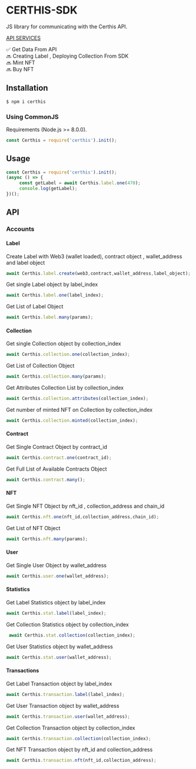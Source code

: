 # CERTHIS-SDK
JS library for communicating with the Certhis API. 

<a href="https://app.swaggerhub.com/apis-docs/Certhis.IO/certhis/1.0.0">API SERVICES</a>

✅ Get Data From API<br />
🔜 Creating Label , Deploying Collection From SDK  <br />
🔜 Mint NFT<br />
🔜 Buy NFT<br />
  

## Installation

```sh
$ npm i certhis
```

### Using CommonJS

Requirements (Node.js >= 8.0.0).
```js
const Certhis = require('certhis').init();
```

## Usage

```js
const Certhis = require('certhis').init();
(async () => {
     const getLabel = await Certhis.label.one(470);
     console.log(getLabel);
})();
```

## API

### Accounts

#### Label

Create Label with Web3 (wallet loaded), contract object , wallet_address and label object

```js
await Certhis.label.create(web3,contract,wallet_address,label_object);
```

Get single Label object by label_index

```js
await Certhis.label.one(label_index);
```

Get List of Label Object  

```js
await Certhis.label.many(params);
```

#### Collection

Get single Collection object by collection_index

```js
await Certhis.collection.one(collection_index);
```

Get List of Collection Object

```js
await Certhis.collection.many(params);
```

Get Attributes Collection List by collection_index

```js
await Certhis.collection.attributes(collection_index);
```

Get number of minted NFT on Collection by collection_index

```js
await Certhis.collection.minted(collection_index);
```


#### Contract

Get Single Contract Object by contract_id

```js
await Certhis.contract.one(contract_id);
```


Get Full List of Available Contracts Object

```js
await Certhis.contract.many();
```

#### NFT

Get Single NFT Object by nft_id , collection_address and chain_id

```js
await Certhis.nft.one(nft_id,collection_address,chain_id);
```


Get List of NFT Object

```js
await Certhis.nft.many(params);
```

#### User

Get Single User Object by wallet_address

```js
await Certhis.user.one(wallet_address);
```

#### Statistics

Get Label Statistics object by label_index

```js
await Certhis.stat.label(label_index);
```


Get Collection Statistics object by collection_index

```js
 await Certhis.stat.collection(collection_index);
```


Get User Statistics object by wallet_address

```js
await Certhis.stat.user(wallet_address);
```


#### Transactions

Get Label Transaction object by label_index

```js
await Certhis.transaction.label(label_index);
```


Get User Transaction object by wallet_address

```js
await Certhis.transaction.user(wallet_address);
```


Get Collection Transaction object by collection_index

```js
await Certhis.transaction.collection(collection_index);
```

Get NFT Transaction object by nft_id and collection_address

```js
await Certhis.transaction.nft(nft_id,collection_address);
```
